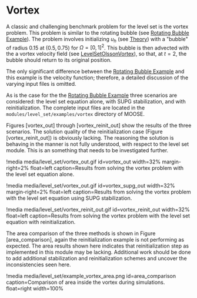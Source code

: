 # Vortex

A classic and challenging benchmark problem for the level set is the vortex problem. This problem is similar to the
rotating bubble (see [Rotating Bubble Example](level_set/example_rotate.md)). The problem involves initializing $u_h$ (see [Theory](level_set/theory.md)) with a "bubble" of
radius 0.15 at $(0.5, 0.75)$ for $\Omega = [0,1]^2$.  This bubble is
then advected with the a vortex velocity field (see [LevelSetOlssonVortex](level_set/LevelSetOlssonVortex.md)), so that,
at $t=2$, the bubble should return to its original position.

The only significant difference between the [Rotating Bubble Example](level_set/example_rotate.md) and this example
is the velocity function; therefore, a detailed discussion of the varying input files is omitted.

As is the case for the the [Rotating Bubble Example](level_set/example_rotate.md) three scenarios are considered: the
level set equation alone, with SUPG stabilization, and with reinitialization. The complete input files are located
in the `modules/level_set/examples/vortex` directory of MOOSE.

Figures [vortex_out] through [vortex_reinit_out] show the results of the three scenarios. The solution quality
of the reinitialization case (Figure [vortex_reinit_out]) is obviously lacking. The reasoning the solution is
behaving in the manner is not fully understood, with respect to the level set module. This is an something that needs
to be investigated further.

!media media/level_set/vortex_out.gif id=vortex_out width=32% margin-right=2% float=left caption=Results from solving the vortex problem with the level set equation alone.

!media media/level_set/vortex_out.gif id=vortex_supg_out width=32% margin-right=2% float=left caption=Results from solving the vortex problem with the level set equation using SUPG stabilization.

!media media/level_set/vortex_reinit_out.gif id=vortex_reinit_out width=32% float=left caption=Results from solving the vortex problem with the level set equation with reinitialization.

The area comparison of the three methods is shown in Figure [area_comparison], again the reinitialization example
is not performing as expected. The area results shown here indicates that reinitialization step as implemented in
this module may be lacking. Additional work should be done to add additional stabilization and reinitialization schemes
and uncover the inconsistencies seen here.

!media media/level_set/example_vortex_area.png id=area_comparison caption=Comparison of area inside the vortex during simulations. float=right width=100%
